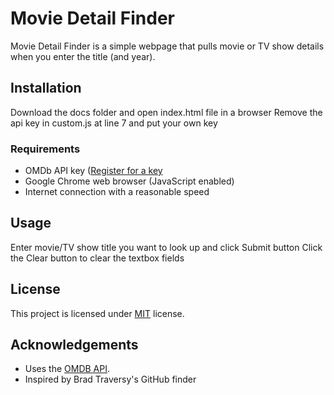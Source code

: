 # Movie Detail Finder

Movie Detail Finder is a simple webpage that pulls movie or TV show details when you enter the title (and year).

## Installation
Download the docs folder and open index.html file in a browser
Remove the api key in custom.js at line 7 and put your own key

### Requirements
* OMDb API key ([Register for a key](http://www.omdbapi.com/apikey.aspx)
* Google Chrome web browser (JavaScript enabled)
* Internet connection with a reasonable speed

## Usage
Enter movie/TV show title you want to look up and click Submit button
Click the Clear button to clear the textbox fields

## License
This project is licensed under [MIT](https://choosealicense.com/licenses/mit/) license.

## Acknowledgements
* Uses the [OMDB API](http://www.omdbapi.com/).
* Inspired by Brad Traversy's GitHub finder